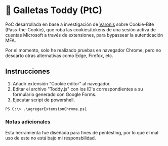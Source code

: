                  
# :cookie: Galletas Toddy (PtC)

PoC desarrollada en base a investigación de [Varonis](https://www.varonis.com/blog/cookie-bite) sobre Cookie-Bite (Pass-the-Cookie), que roba las cookies/tokens de una sesión activa de cuentas Microsoft a través de extensiones, para bypassear la autenticación MFA.

Por el momento, solo he realizado pruebas en navegador Chrome, pero no descarto otras alternativas como Edge, Firefox, etc.

## Instrucciones
1. Añadir extensión "Cookie editor" al navegador.
2. Editar el archivo "Toddy.js" con los ID's correspondientes a su formulario generado con Google Forms.
3. Ejecutar script de powershell.
 ```
 PS C:\> .\agregarExtensionChrome.ps1
 ```

### Notas adicionales
Esta herramienta fue diseñada para fines de pentesting, por lo que el mal uso de este no está bajo mi responsbilidad.







